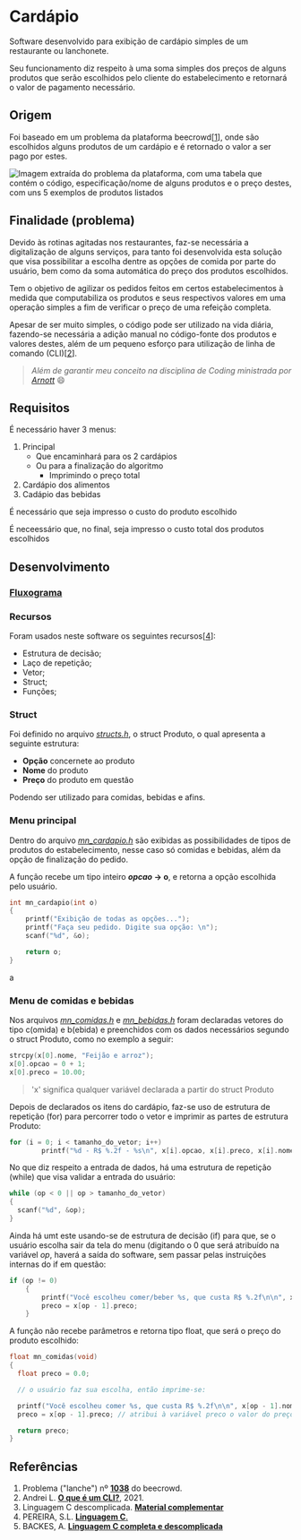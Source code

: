 # Cardápio

Software desenvolvido para exibição de cardápio simples de um restaurante ou lanchonete.

Seu funcionamento diz respeito à uma soma simples dos preços de alguns produtos que serão escolhidos pelo cliente do estabelecimento e retornará o valor de pagamento necessário.

## Origem

Foi baseado em um problema da plataforma beecrowd[[1](#referências)], onde são escolhidos alguns produtos de um cardápio e é retornado o valor a ser pago por estes.

![Imagem extraída do problema da plataforma, com uma tabela que contém o código, especificação/nome de alguns produtos e o preço destes, com uns 5 exemplos de produtos listados](https://resources.beecrowd.com.br/gallery/images/problems/UOJ_1038_pt.png)

## Finalidade (problema)

Devido às rotinas agitadas nos restaurantes, faz-se necessária a digitalização de alguns serviços, para tanto foi desenvolvida esta solução que visa possibilitar a escolha dentre as opções de comida por parte do usuário, bem como da soma automática do preço dos produtos escolhidos.

Tem o objetivo de agilizar os pedidos feitos em certos estabelecimentos à medida que computabiliza os produtos e seus respectivos valores em uma operação simples a fim de verificar o preço de uma refeição completa.

Apesar de ser muito simples, o código pode ser utilizado na vida diária, fazendo-se necessária a adição manual no código-fonte dos produtos e valores destes, além de um pequeno esforço para utilização de linha de comando (CLI)[[2](#referências)].

> *Além de garantir meu conceito na disciplina de Coding ministrada por [Arnott](https://www.linkedin.com/in/arnottcaiado/)* 😄

## Requisitos

É necessário haver 3 menus:

1. Principal
   * Que encaminhará para os 2 cardápios
   * Ou para a finalização do algoritmo
     * Imprimindo o preço total
2. Cardápio dos alimentos
3. Cadápio das bebidas

É necessário que seja impresso o custo do produto escolhido

É neceessário que, no final, seja impresso o custo total dos produtos escolhidos

## Desenvolvimento

### [Fluxograma](https://lucid.app/lucidchart/3c6b9458-25c6-4742-a989-6e2efd4b445d/edit?viewport_loc=-77%2C107%2C2676%2C1125%2C0_0&invitationId=inv_24741dbf-1032-4974-8e45-acf23f80efd8#)

### Recursos

Foram usados neste software os seguintes recursos[[4](#referências)]:

* Estrutura de decisão;
* Laço de repetição;
* Vetor;
* Struct;
* Funções;

### Struct

Foi definido no arquivo *[structs.h](https://github.com/brazadrian/aprendendo-C/blob/master/Intermediaria/5_at_final_pedidos/structs.h)*, o struct Produto, o qual apresenta a seguinte estrutura:

- **Opção** concernete ao produto
- **Nome** do produto
- **Preço** do produto em questão

Podendo ser utilizado para comidas, bebidas e afins.

### Menu principal

Dentro do arquivo [*mn_cardapio.h*](https://github.com/brazadrian/aprendendo-C/blob/master/Intermediaria/5_at_final_pedidos/mn_cardapio.h) são exibidas as possibilidades de tipos de produtos do estabelecimento, nesse caso só comidas e bebidas, além da opção de finalização do pedido.

A função recebe um tipo inteiro ***opcao* → o**, e retorna a opção escolhida pelo usuário.

~~~c
int mn_cardapio(int o)
{
    printf("Exibição de todas as opções...");
    printf("Faça seu pedido. Digite sua opção: \n");
    scanf("%d", &o);

    return o;
}

~~~

a

### Menu de comidas e bebidas

Nos arquivos [*mn_comidas.h*](https://github.com/brazadrian/aprendendo-C/blob/master/Intermediaria/5_at_final_pedidos/mn_bebidas.h) e [*mn_bebidas.h*](https://github.com/brazadrian/aprendendo-C/blob/master/Intermediaria/5_at_final_pedidos/mn_bebidas.h) foram declaradas vetores do tipo c(omida) e b(ebida) e preenchidos com os dados necessários segundo o struct Produto, como no exemplo a seguir:

~~~c
strcpy(x[0].nome, "Feijão e arroz");
x[0].opcao = 0 + 1;
x[0].preco = 10.00;
~~~

> 'x' significa qualquer variável declarada a partir do struct Produto

Depois de declarados os itens do cardápio, faz-se uso de estrutura de repetição (for) para percorrer todo o vetor e imprimir as partes de estrutura Produto:

~~~c
for (i = 0; i < tamanho_do_vetor; i++)
        printf("%d - R$ %.2f - %s\n", x[i].opcao, x[i].preco, x[i].nome);
~~~

No que diz respeito a entrada de dados, há uma estrutura de repetição (while) que visa validar a entrada do usuário:

~~~c
while (op < 0 || op > tamanho_do_vetor)
{
  scanf("%d", &op);
}
~~~

Ainda há umt este usando-se de estrutura de decisão (if) para que, se o usuário escolha sair da tela do menu (digitando o 0 que será atribuído na variável *op*, haverá a saída do software, sem passar pelas instruições internas do if em questão:

~~~c
if (op != 0)
    {
        printf("Você escolheu comer/beber %s, que custa R$ %.2f\n\n", x[op - 1].nome, x[op - 1].preco);
        preco = x[op - 1].preco;
    }
~~~

A função não recebe parâmetros e retorna tipo float, que será o preço do produto escolhido:

~~~c
float mn_comidas(void)
{
  float preco = 0.0;

  // o usuário faz sua escolha, então imprime-se:

  printf("Você escolheu comer %s, que custa R$ %.2f\n\n", x[op - 1].nome, x[op - 1].preco);
  preco = x[op - 1].preco; // atribui à variável preco o valor do preço pré-cadastrado no item escolhido pelo usuário

  return preco;
}
~~~

## Referências

1. Problema ("lanche") nº [**1038**](https://www.beecrowd.com.br/judge/pt/problems/view/1038) do beecrowd.
2. Andrei L. **[O que é um CLI?](https://www.hostinger.com.br/tutoriais/o-que-e-cli)**, 2021.
3. Linguagem C descomplicada. [**Material complementar**](https://programacaodescomplicada.wordpress.com/complementar/)
4. PEREIRA, S.L. [**Linguagem C**.](https://www.ime.usp.br/~slago/slago-C.pdf)
5. BACKES, A. [**Linguagem C completa e descomplicada**](https://www.amazon.com.br/Linguagem-C-ANDR%C3%89-BACKES/dp/8535291067)

